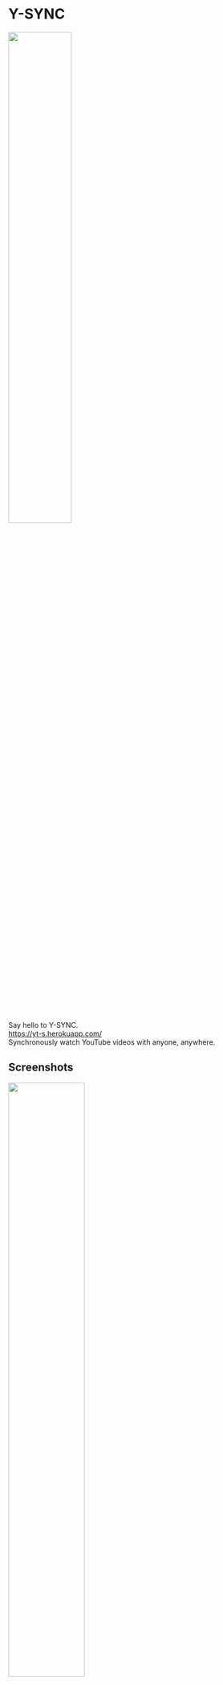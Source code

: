 # Y-SYNC

<img src = "https://user-images.githubusercontent.com/66487906/132960784-594d56fe-f076-4fbf-9291-60a0f3cf4831.png" width = 50%/> 

Say hello to Y-SYNC.<br />
https://yt-s.herokuapp.com/ <br />
Synchronously watch YouTube videos with anyone, anywhere.

## Screenshots
<img src = "https://user-images.githubusercontent.com/66487906/132960814-49ec254c-c545-46ba-b81f-10856fd148d7.png" width = 55% /> 
<img src = "https://user-images.githubusercontent.com/66487906/132960922-3757869d-013b-4b08-b8f5-fed3bbdf293e.png" width = 55%"/> 

## Installation
```
git clone https://github.com/savant/Y-SYNC.git

cd Y-SYNC
npm install
npm start
open http://localhost:3000
```

## Features

+ Synchronized Player
+ Chat
+ Rooms


